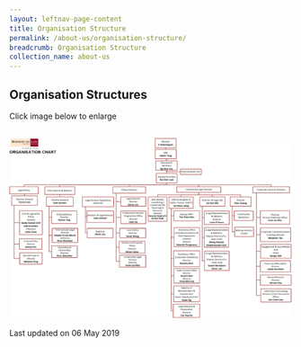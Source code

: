 ```yaml
---
layout: leftnav-page-content
title: Organisation Structure
permalink: /about-us/organisation-structure/
breadcrumb: Organisation Structure
collection_name: about-us
---
```


Organisation Structures
---

Click image below to enlarge
<div class="image">
  <a href="/files/MinLaw_Org_Structure_May_19.pdf">
    <br><img src="/images/1557104237572.png">
  </a>
</div>

<p class="right-side-updated">Last updated on 06 May 2019</p>


